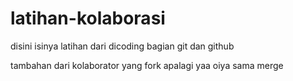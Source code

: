 # latihan-kolaborasi
disini isinya latihan dari dicoding bagian git dan github

tambahan dari kolaborator yang fork
apalagi yaa
oiya sama merge
